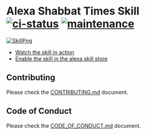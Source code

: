 # Alexa Shabbat Times Skill</br>[![ci-status]][1] [![maintenance]][0]

[![SkillPng](img/shabbat_times_108.png)][5]

- [Watch the skill in action][4]
- [Enable the skill in the alexa skill store][5]

## Contributing

Please check the [CONTRIBUTING.md](CONTRIBUTING.md) document.

## Code of Conduct

Please check the [CODE_OF_CONDUCT.md](CODE_OF_CONDUCT.md) document.

<!-- Real Links -->
[0]: https://github.com/TomerFi/alexa-skill-shabbat-times
[1]: https://github.com/TomerFi/alexa-skill-shabbat-times/actions
[4]: https://www.youtube.com/watch?v=9HfWEEQbNOQ
[5]: https://www.amazon.com/Tomer-Figenblat-Shabbat-Times/dp/B072PRCHRD
<!-- Badges Links -->
[ci-status]: https://github.com/TomerFi/alexa-skill-shabbat-times/workflows/Build/badge.svg?branch=master
[maintenance]: https://img.shields.io/badge/Maintained%3F-yes-green.svg
